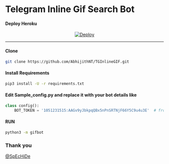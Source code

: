 # Telegram Inline Gif Search Bot

#### Deploy Heroku
<p align="center">
<a href="https://heroku.com/deploy"><img src="https://www.herokucdn.com/deploy?template=GitHub.com/tginlinegif" alt="Deploy"></a>
</p>

---
#### Clone 
```sh
git clone https://github.com/AbhijithNT/TGInlineGIF.git
```

#### Install Requirements

```sh
pip3 install -U -r requirements.txt
```
#### Edit Sample_config.py and replace it with your bot details like
```python
class config():
    BOT_TOKEN = '1051231515:AAGv9yJbkpqQBx5nPnSRTNjF66Y5C9u4u3E'  # from @botfather
```
#### RUN

```sh
python3 -m gifbot
```

### Thank you
<a href="https://github.com/SpEcHiDe/">@SpEcHiDe</a>
